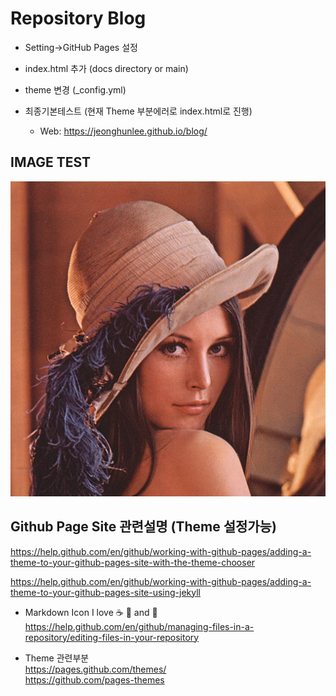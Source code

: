 # Repository Blog

* Setting->GitHub Pages 설정
* index.html 추가 (docs directory or main) 
* theme 변경 (_config.yml)

* 최종기본테스트   (현재 Theme 부분에러로 index.html로 진행)
  * Web: https://jeonghunlee.github.io/blog/

## IMAGE TEST
   ![lena ](docs/images/lena.png)
   
## Github Page Site 관련설명 (Theme 설정가능)     
   https://help.github.com/en/github/working-with-github-pages/adding-a-theme-to-your-github-pages-site-with-the-theme-chooser   
      
   https://help.github.com/en/github/working-with-github-pages/adding-a-theme-to-your-github-pages-site-using-jekyll    



* Markdown Icon 
I love :coffee: :pizza: and :tea:     
   https://help.github.com/en/github/managing-files-in-a-repository/editing-files-in-your-repository   

* Theme 관련부분   
   https://pages.github.com/themes/   
   https://github.com/pages-themes   
   
